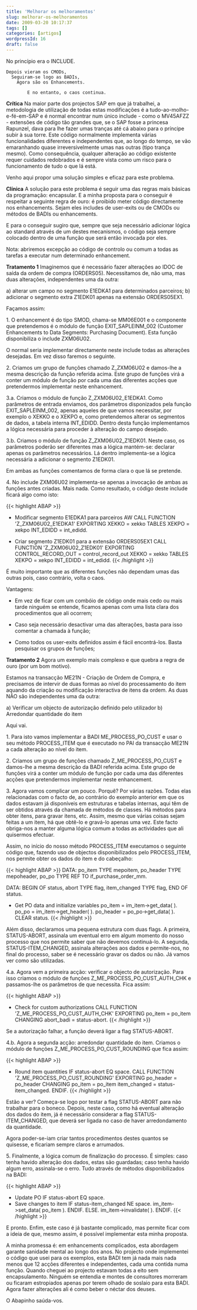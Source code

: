 ```yaml
---
title: 'Melhorar os melhoramentos'
slug: melhorar-os-melhoramentos
date: 2009-03-20 10:17:37
tags: []
categories: [artigos]
wordpressId: 16
draft: false
---
```

No princípio era o INCLUDE.

    Depois vieram os CMODs,
      Seguiram-se logo as BADIs,
        Agora são os Enhancements.

            E no entanto, o caos continua.

**Crítica**
Na maior parte dos projectos SAP em que já trabalhei, a metodologia de utilização de todas estas modificações é a tudo-ao-molho-e-fé-em-SAP e é normal encontrar num único include - como o MV45AFZZ - extensões de código tão grandes que, se o SAP fosse a princesa Rapunzel, dava para lhe fazer umas tranças até cá abaixo para o príncipe subir à sua torre. Este código normalmente implementa várias funcionalidades diferentes e independentes que, ao longo do tempo, se vão emaranhando quase irreversivelmente umas nas outras (tipo trança mesmo). Como consequência, qualquer alteração ao código existente requer cuidados redobrados e é sempre vista como um risco para o funcionamento de tudo o que lá está.

Venho aqui propor uma solução simples e eficaz para este problema.

<!--more-->

**Clínica**
A solução para este problema é seguir uma das regras mais básicas da programação: encapsular. E a minha proposta para o conseguir é respeitar a seguinte regra de ouro: é proibido meter código directamente nos enhancements. Sejam eles includes de user-exits ou de CMODs ou métodos de BADIs ou enhancements.

E para o conseguir sugiro que, sempre que seja necessário adicionar lógica ao standard através de um destes mecanismos, o código seja sempre colocado dentro de uma função que será então invocada por eles.

Nota: abriremos excepção ao código de controlo ou comum a todas as tarefas a executar num determinado enhancement.

**Tratamento 1**
Imaginemos que é necessário fazer alterações ao IDOC de saída da ordem de compra (ORDERS05). Necessitamos de, não uma, mas duas alterações, independentes uma da outra:

a) alterar um campo no segmento E1EDKA1 para determinados parceiros;
b) adicionar o segmento extra Z1EDK01 apenas na extensão ORDERS05EX1.

Façamos assim:

1\. O enhancement é do tipo SMOD, chama-se MM06E001 e o componente que pretendemos é o módulo de função EXIT_SAPLEINM_002 (Customer Enhancements to Data Segments: Purchasing Document). Esta função disponibiliza o include ZXM06U02.

O normal seria implementar directamente neste include todas as alterações desejadas. Em vez disso faremos o seguinte.

2\. Criamos um grupo de funções chamado Z_ZXM06U02 e damos-lhe a mesma descrição da função referida acima. Este grupo de funções virá a conter um módulo de função por cada uma das diferentes acções que pretendermos implementar neste enhancement.

3.a. Criamos o módulo de função Z_ZXM06U02_E1EDKA1. Como parâmetros de entrada enviamos, dos parâmetros disponizados pela função EXIT_SAPLEINM_002, apenas aqueles de que vamos necessitar, por exemplo o XEKKO e o XEKPO e, como pretendemos alterar os segmentos de dados, a tabela interna INT_EDIDD. Dentro desta função implementamos a lógica necessária para proceder à alteração do campo desejado.

3.b. Criamos o módulo de função Z_ZXM06U02_Z1EDK01. Neste caso, os parâmetros poderão ser diferentes mas a lógica mantém-se: declarar apenas os parâmetros necessários. Lá dentro implementa-se a lógica necessária a adicionar o segmento Z1EDK01.

Em ambas as funções comentamos de forma clara o que lá se pretende.

4\. No include ZXM06U02 implementa-se apenas a invocação de ambas as funções antes criadas. Mais nada. Como resultado, o código deste include ficará algo como isto:


{{< highlight ABAP >}}
* Modificar segmento E1EDKA1 para parceiros AW
CALL FUNCTION 'Z_ZXM06U02_E1EDKA1'
  EXPORTING
    XEKKO = xekko
  TABLES
    XEKPO = xekpo
    INT_EDIDD = int_edidd.

* Criar segmento Z1EDK01 para a extensão ORDERS05EX1
CALL FUNCTION 'Z_ZXM06U02_Z1EDK01'
  EXPORTING
    CONTROL_RECORD_OUT = control_record_out
    XEKKO = xekko
  TABLES
    XEKPO = xekpo
    INT_EDIDD = int_edidd.
{{< /highlight >}}

É muito importante que as diferentes funções não dependam umas das outras pois, caso contrário, volta o caos.

Vantagens:

  * Em vez de ficar com um combóio de código onde mais cedo ou mais tarde ninguém se entende, ficamos apenas com uma lista clara dos procedimentos que ali ocorrem;

  * Caso seja necessário desactivar uma das alterações, basta para isso comentar a chamada à função;

  * Como todos os user-exits definidos assim é fácil encontrá-los. Basta pesquisar os grupos de funções;

**Tratamento 2**
Agora um exemplo mais complexo e que quebra a regra de ouro (por um bom motivo).

Estamos na transacção ME21N - Criação de Ordem de Compra, e precisamos de intervir de duas formas ao nível do processamento do item aquando da criação ou modificação interactiva de itens da ordem. As duas NÃO são independentes uma da outra:

a) Verificar um objecto de autorização definido pelo utilizador
b) Arredondar quantidade do item

Aqui vai.

1\. Para isto vamos implementar a BADI ME_PROCESS_PO_CUST e usar o seu método PROCESS_ITEM que é executado no PAI da transacção ME21N a cada alteração ao nível do item.

2\. Criamos um grupo de funções chamado Z_ME_PROCESS_PO_CUST e damos-lhe a mesma descrição da BADI referida acima. Este grupo de funções virá a conter um módulo de função por cada uma das diferentes acções que pretendermos implementar neste enhancement.

3\. Agora vamos complicar um pouco. Porquê? Por várias razões. Todas elas relacionadas com o facto de, ao contrário do exemplo anterior em que os dados estavam já disponíveis em estruturas e tabelas internas, aqui têm de ser obtidos através da chamada de métodos de classes. Há métodos para obter itens, para gravar itens, etc. Assim, mesmo que várias coisas sejam feitas a um item, há que obtê-lo e gravá-lo apenas uma vez. Este facto obriga-nos a manter alguma lógica comum a todas as actividades que ali quisermos efectuar.

Assim, no início do nosso método PROCESS_ITEM executamos o seguinte código que, fazendo uso de objectos disponibilizados pelo PROCESS_ITEM, nos permite obter os dados do item e do cabeçalho:


{{< highlight ABAP >}}
DATA: po_item TYPE mepoitem,
           po_header TYPE mepoheader,
           po_po TYPE REF TO if_purchase_order_mm.

DATA: BEGIN OF status,
                            abort TYPE flag,
                            item_changed TYPE flag,
END OF status.

* Get PO data and initialize variables
po_item = im_item->get_data( ).
po_po = im_item->get_header( ).
po_header = po_po->get_data( ).
CLEAR status.
{{< /highlight >}}

Além disso, declaramos uma pequena estrutura com duas flags. A primeira, STATUS-ABORT, assinala um eventual erro em algum momento do nosso processo que nos permite saber que não devemos continuá-lo. A segunda, STATUS-ITEM_CHANGED, assinala alterações aos dados e permite-nos, no final do processo, saber se é necessário gravar os dados ou não. Já vamos ver como são utilizadas.

4.a. Agora vem a primeira acção: verificar o objecto de autorização. Para isso criamos o módulo de funções Z_ME_PROCESS_PO_CUST_AUTH_CHK e passamos-lhe os parâmetros de que necessita. Fica assim:


{{< highlight ABAP >}}
* Check for custom authorizations
CALL FUNCTION 'Z_ME_PROCESS_PO_CUST_AUTH_CHK'
  EXPORTING
    po_item = po_item
  CHANGING
    abort_badi = status-abort.
{{< /highlight >}}

Se a autorização falhar, a função deverá ligar a flag STATUS-ABORT.

4.b. Agora a segunda acção: arredondar quantidade do item. Criamos o módulo de funções Z_ME_PROCESS_PO_CUST_ROUNDING que fica assim:


{{< highlight ABAP >}}
* Round item quantities
IF status-abort EQ space.
  CALL FUNCTION 'Z_ME_PROCESS_PO_CUST_ROUNDING'
    EXPORTING
      po_header = po_header
    CHANGING
      po_item = po_item
      item_changed = status-item_changed.
ENDIF.
{{< /highlight >}}

Estão a ver? Começa-se logo por testar a flag STATUS-ABORT para não trabalhar para o boneco. Depois, neste caso, como há eventual alteração dos dados do item, já é necessário considerar a flag STATUS-ITEM_CHANGED, que deverá ser ligada no caso de haver arredondamento da quantidade.

Agora poder-se-iam criar tantos procedimentos destes quantos se quisesse, e ficariam sempre claros e arrumados.

5\. Finalmente, a lógica comum de finalização do processo. É simples: caso tenha havido alteração dos dados, estas são guardadas; caso tenha havido algum erro, assinala-se o erro. Tudo através de métodos disponibilizados na BADI:


{{< highlight ABAP >}}
* Update PO
IF status-abort EQ space.
* Save changes to item
  IF status-item_changed NE space.
    im_item->set_data( po_item ).
  ENDIF.
ELSE.
  im_item->invalidate( ).
ENDIF.
{{< /highlight >}}

E pronto. Enfim, este caso é já bastante complicado, mas permite ficar com a ideia de que, mesmo assim, é possível implementar esta minha proposta.

A minha promessa é: em enhancements complicados, esta abordagem garante sanidade mental ao longo dos anos. No projecto onde implementei o código que usei para os exemplos, esta BADI tem já nada mais nada menos que 12 acções diferentes e independentes, cada uma contida numa função. Quando cheguei ao projecto estavam todas a eito sem encapsulamento. Ninguém se entendia e montes de consultores morreram ou ficaram estropiados apenas por terem olhado de soslaio para esta BADI. Agora fazer alterações ali é como beber o néctar dos deuses.

O Abapinho saúda-vos.
